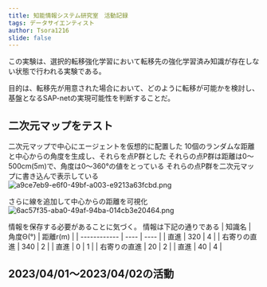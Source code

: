 ```yaml
---
title: 知能情報システム研究室　活動記録
tags: データサイエンティスト
author: Tsora1216
slide: false
---
```

この実験は、選択的転移強化学習において転移先の強化学習済み知識が存在しない状態で行われる実験である。

目的は、転移先が用意された場合において、どのように転移が可能かを検討し、基盤となるSAP-netの実現可能性を判断することだ。

## 二次元マップをテスト
二次元マップで中心にエージェントを仮想的に配置した
10個のランダムな距離と中心からの角度を生成し、それらを点P群とした
それらの点P群は距離は0～500cm(5m)で、角度は0～360°の値をとっている
それらの点P群を二次元マップに書き込んで表示している
![a9ce7eb9-e6f0-49bf-a003-e9213a63fcbd.png](https://qiita-image-store.s3.ap-northeast-1.amazonaws.com/0/2502107/23831501-810d-85e0-c0e5-27f0c06e7b0a.png)

さらに線を追加して中心からの距離を可視化
![6ac57f35-aba0-49af-94ba-014cb3e20464.png](https://qiita-image-store.s3.ap-northeast-1.amazonaws.com/0/2502107/1b748d2e-a9e8-ed38-856f-937cdc0bdb2d.png)

情報を保存する必要があることに気づく。
情報は下記の通りである
| 知識名       | 角度Θ(°) | 距離r(m) | 
| ------------ | ---- | ---- | 
| 直進         | 320  | 4    | 
| 右寄りの直進 | 340  | 2    | 
| 直進         | 0    | 1    | 
| 右寄りの直進 | 20  | 2    | 
| 直進         | 40    | 4    |
 

## 2023/04/01～2023/04/02の活動
